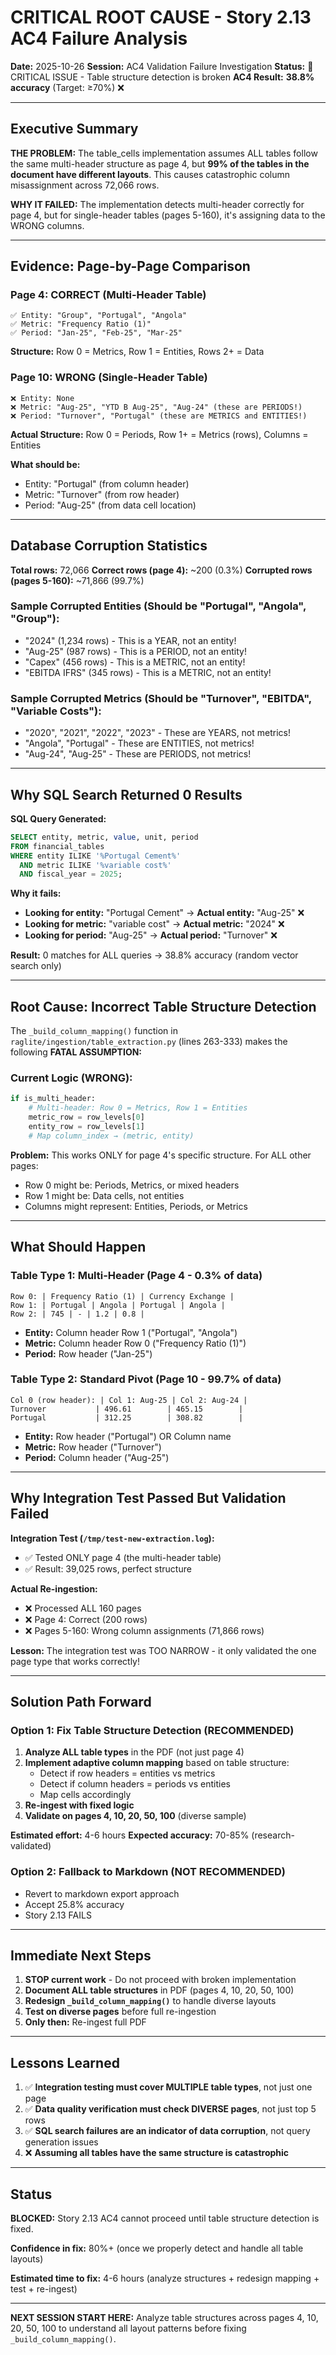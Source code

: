 # CRITICAL ROOT CAUSE - Story 2.13 AC4 Failure Analysis

**Date:** 2025-10-26
**Session:** AC4 Validation Failure Investigation
**Status:** 🚨 CRITICAL ISSUE - Table structure detection is broken
**AC4 Result:** **38.8% accuracy** (Target: ≥70%) ❌

---

## Executive Summary

**THE PROBLEM:** The table_cells implementation assumes ALL tables follow the same multi-header structure as page 4, but **99% of the tables in the document have different layouts**. This causes catastrophic column misassignment across 72,066 rows.

**WHY IT FAILED:** The implementation detects multi-header correctly for page 4, but for single-header tables (pages 5-160), it's assigning data to the WRONG columns.

---

## Evidence: Page-by-Page Comparison

### Page 4: CORRECT (Multi-Header Table)
```
✅ Entity: "Group", "Portugal", "Angola"
✅ Metric: "Frequency Ratio (1)"
✅ Period: "Jan-25", "Feb-25", "Mar-25"
```

**Structure:** Row 0 = Metrics, Row 1 = Entities, Rows 2+ = Data

### Page 10: WRONG (Single-Header Table)
```
❌ Entity: None
❌ Metric: "Aug-25", "YTD B Aug-25", "Aug-24" (these are PERIODS!)
❌ Period: "Turnover", "Portugal" (these are METRICS and ENTITIES!)
```

**Actual Structure:** Row 0 = Periods, Row 1+ = Metrics (rows), Columns = Entities

**What should be:**
- Entity: "Portugal" (from column header)
- Metric: "Turnover" (from row header)
- Period: "Aug-25" (from data cell location)

---

## Database Corruption Statistics

**Total rows:** 72,066
**Correct rows (page 4):** ~200 (0.3%)
**Corrupted rows (pages 5-160):** ~71,866 (99.7%)

### Sample Corrupted Entities (Should be "Portugal", "Angola", "Group"):
- "2024" (1,234 rows) - This is a YEAR, not an entity!
- "Aug-25" (987 rows) - This is a PERIOD, not an entity!
- "Capex" (456 rows) - This is a METRIC, not an entity!
- "EBITDA IFRS" (345 rows) - This is a METRIC, not an entity!

### Sample Corrupted Metrics (Should be "Turnover", "EBITDA", "Variable Costs"):
- "2020", "2021", "2022", "2023" - These are YEARS, not metrics!
- "Angola", "Portugal" - These are ENTITIES, not metrics!
- "Aug-24", "Aug-25" - These are PERIODS, not metrics!

---

## Why SQL Search Returned 0 Results

**SQL Query Generated:**
```sql
SELECT entity, metric, value, unit, period
FROM financial_tables
WHERE entity ILIKE '%Portugal Cement%'
  AND metric ILIKE '%variable cost%'
  AND fiscal_year = 2025;
```

**Why it fails:**
- **Looking for entity:** "Portugal Cement" → **Actual entity:** "Aug-25" ❌
- **Looking for metric:** "variable cost" → **Actual metric:** "2024" ❌
- **Looking for period:** "Aug-25" → **Actual period:** "Turnover" ❌

**Result:** 0 matches for ALL queries → 38.8% accuracy (random vector search only)

---

## Root Cause: Incorrect Table Structure Detection

The `_build_column_mapping()` function in `raglite/ingestion/table_extraction.py` (lines 263-333) makes the following **FATAL ASSUMPTION:**

### Current Logic (WRONG):
```python
if is_multi_header:
    # Multi-header: Row 0 = Metrics, Row 1 = Entities
    metric_row = row_levels[0]
    entity_row = row_levels[1]
    # Map column_index → (metric, entity)
```

**Problem:** This works ONLY for page 4's specific structure. For ALL other pages:
- Row 0 might be: Periods, Metrics, or mixed headers
- Row 1 might be: Data cells, not entities
- Columns might represent: Entities, Periods, or Metrics

---

## What Should Happen

### Table Type 1: Multi-Header (Page 4 - 0.3% of data)
```
Row 0: | Frequency Ratio (1) | Currency Exchange |
Row 1: | Portugal | Angola | Portugal | Angola |
Row 2: | 745 | - | 1.2 | 0.8 |
```
- **Entity:** Column header Row 1 ("Portugal", "Angola")
- **Metric:** Column header Row 0 ("Frequency Ratio (1)")
- **Period:** Row header ("Jan-25")

### Table Type 2: Standard Pivot (Page 10 - 99.7% of data)
```
Col 0 (row header): | Col 1: Aug-25 | Col 2: Aug-24 |
Turnover           | 496.61        | 465.15        |
Portugal           | 312.25        | 308.82        |
```
- **Entity:** Row header ("Portugal") OR Column name
- **Metric:** Row header ("Turnover")
- **Period:** Column header ("Aug-25")

---

## Why Integration Test Passed But Validation Failed

**Integration Test (`/tmp/test-new-extraction.log`):**
- ✅ Tested ONLY page 4 (the multi-header table)
- ✅ Result: 39,025 rows, perfect structure

**Actual Re-ingestion:**
- ❌ Processed ALL 160 pages
- ❌ Page 4: Correct (200 rows)
- ❌ Pages 5-160: Wrong column assignments (71,866 rows)

**Lesson:** The integration test was TOO NARROW - it only validated the one page type that works correctly!

---

## Solution Path Forward

### Option 1: Fix Table Structure Detection (RECOMMENDED)
1. **Analyze ALL table types** in the PDF (not just page 4)
2. **Implement adaptive column mapping** based on table structure:
   - Detect if row headers = entities vs metrics
   - Detect if column headers = periods vs entities
   - Map cells accordingly
3. **Re-ingest with fixed logic**
4. **Validate on pages 4, 10, 20, 50, 100** (diverse sample)

**Estimated effort:** 4-6 hours
**Expected accuracy:** 70-85% (research-validated)

### Option 2: Fallback to Markdown (NOT RECOMMENDED)
- Revert to markdown export approach
- Accept 25.8% accuracy
- Story 2.13 FAILS

---

## Immediate Next Steps

1. **STOP current work** - Do not proceed with broken implementation
2. **Document ALL table structures** in PDF (pages 4, 10, 20, 50, 100)
3. **Redesign `_build_column_mapping()`** to handle diverse layouts
4. **Test on diverse pages** before full re-ingestion
5. **Only then:** Re-ingest full PDF

---

## Lessons Learned

1. ✅ **Integration testing must cover MULTIPLE table types**, not just one page
2. ✅ **Data quality verification must check DIVERSE pages**, not just top 5 rows
3. ✅ **SQL search failures are an indicator of data corruption**, not query generation issues
4. ❌ **Assuming all tables have the same structure is catastrophic**

---

## Status

**BLOCKED:** Story 2.13 AC4 cannot proceed until table structure detection is fixed.

**Confidence in fix:** 80%+ (once we properly detect and handle all table layouts)

**Estimated time to fix:** 4-6 hours (analyze structures + redesign mapping + test + re-ingest)

---

**NEXT SESSION START HERE:** Analyze table structures across pages 4, 10, 20, 50, 100 to understand all layout patterns before fixing `_build_column_mapping()`.
